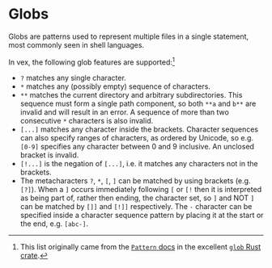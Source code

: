 # Globs

Globs are patterns used to represent multiple files in a single statement, most commonly seen in shell languages.

In vex, the following glob features are supported:[^glob-citation]

- `?` matches any single character.
- `*` matches any (possibly empty) sequence of characters.
- `**` matches the current directory and arbitrary subdirectories. This sequence must form a single path component, so both `**a` and `b**` are invalid and will result in an error. A sequence of more than two consecutive `*` characters is also invalid.
- `[...]` matches any character inside the brackets. Character sequences can also specify ranges of characters, as ordered by Unicode, so e.g. `[0-9]` specifies any character between 0 and 9 inclusive. An unclosed bracket is invalid.
- `[!...]` is the negation of `[...]`, i.e. it matches any characters not in the brackets.
- The metacharacters `?`, `*`, `[`, `]` can be matched by using brackets (e.g. `[?]`). When a `]` occurs immediately following `[` or `[!` then it is interpreted as being part of, rather then ending, the character set, so `]` and NOT `]` can be matched by `[]]` and `[!]]` respectively. The `-` character can be specified inside a character sequence pattern by placing it at the start or the end, e.g. `[abc-]`.

[^glob-citation]: This list originally came from the [`Pattern` docs](https://docs.rs/glob/latest/glob/struct.Pattern.html) in the excellent [`glob` Rust crate](https://docs.rs/glob/latest/glob/index.html).
